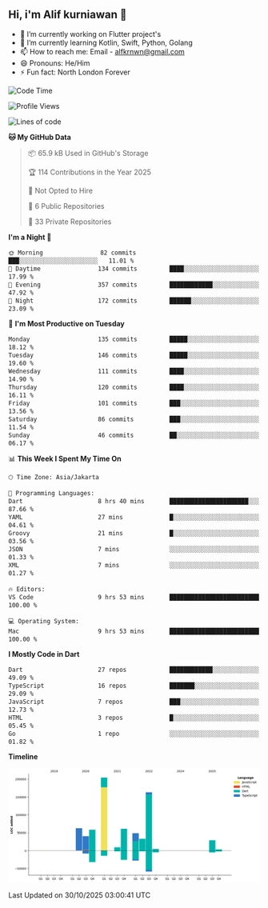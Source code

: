 ## Hi, i'm Alif kurniawan 👋

- 🔭 I’m currently working on Flutter project's
- 🌱 I’m currently learning Kotlin, Swift, Python, Golang
- 📫 How to reach me: Email - alfkrnwn@gmail.com
- 😄 Pronouns: He/Him
- ⚡ Fun fact: North London Forever

<!--START_SECTION:waka-->
![Code Time](http://img.shields.io/badge/Code%20Time-396%20hrs%2039%20mins-blue)

![Profile Views](http://img.shields.io/badge/Profile%20Views-0-blue)

![Lines of code](https://img.shields.io/badge/From%20Hello%20World%20I%27ve%20Written-715.3%20thousand%20lines%20of%20code-blue)

**🐱 My GitHub Data** 

> 📦 65.9 kB Used in GitHub's Storage 
 > 
> 🏆 114 Contributions in the Year 2025
 > 
> 🚫 Not Opted to Hire
 > 
> 📜 6 Public Repositories 
 > 
> 🔑 33 Private Repositories 
 > 
**I'm a Night 🦉** 

```text
🌞 Morning                82 commits          ███░░░░░░░░░░░░░░░░░░░░░░   11.01 % 
🌆 Daytime                134 commits         ████░░░░░░░░░░░░░░░░░░░░░   17.99 % 
🌃 Evening                357 commits         ████████████░░░░░░░░░░░░░   47.92 % 
🌙 Night                  172 commits         ██████░░░░░░░░░░░░░░░░░░░   23.09 % 
```
📅 **I'm Most Productive on Tuesday** 

```text
Monday                   135 commits         █████░░░░░░░░░░░░░░░░░░░░   18.12 % 
Tuesday                  146 commits         █████░░░░░░░░░░░░░░░░░░░░   19.60 % 
Wednesday                111 commits         ████░░░░░░░░░░░░░░░░░░░░░   14.90 % 
Thursday                 120 commits         ████░░░░░░░░░░░░░░░░░░░░░   16.11 % 
Friday                   101 commits         ███░░░░░░░░░░░░░░░░░░░░░░   13.56 % 
Saturday                 86 commits          ███░░░░░░░░░░░░░░░░░░░░░░   11.54 % 
Sunday                   46 commits          ██░░░░░░░░░░░░░░░░░░░░░░░   06.17 % 
```


📊 **This Week I Spent My Time On** 

```text
🕑︎ Time Zone: Asia/Jakarta

💬 Programming Languages: 
Dart                     8 hrs 40 mins       ██████████████████████░░░   87.66 % 
YAML                     27 mins             █░░░░░░░░░░░░░░░░░░░░░░░░   04.61 % 
Groovy                   21 mins             █░░░░░░░░░░░░░░░░░░░░░░░░   03.56 % 
JSON                     7 mins              ░░░░░░░░░░░░░░░░░░░░░░░░░   01.33 % 
XML                      7 mins              ░░░░░░░░░░░░░░░░░░░░░░░░░   01.27 % 

🔥 Editors: 
VS Code                  9 hrs 53 mins       █████████████████████████   100.00 % 

💻 Operating System: 
Mac                      9 hrs 53 mins       █████████████████████████   100.00 % 
```

**I Mostly Code in Dart** 

```text
Dart                     27 repos            ████████████░░░░░░░░░░░░░   49.09 % 
TypeScript               16 repos            ███████░░░░░░░░░░░░░░░░░░   29.09 % 
JavaScript               7 repos             ███░░░░░░░░░░░░░░░░░░░░░░   12.73 % 
HTML                     3 repos             █░░░░░░░░░░░░░░░░░░░░░░░░   05.45 % 
Go                       1 repo              ░░░░░░░░░░░░░░░░░░░░░░░░░   01.82 % 
```



**Timeline**

![Lines of Code chart](https://raw.githubusercontent.com/awanderer11/awanderer11/main/assets/bar_graph.png)


 Last Updated on 30/10/2025 03:00:41 UTC
<!--END_SECTION:waka-->
